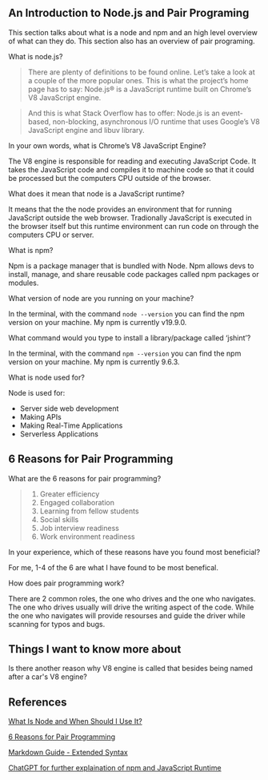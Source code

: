 ## An Introduction to Node.js and Pair Programing

This section talks about what is a node and npm and an high level overview of what can they do. This section also has an overview of pair programing.

What is node.js?

> There are plenty of definitions to be found online. Let’s take a look at a couple of the more popular ones. This is what the project’s home page has to say:
> Node.js® is a JavaScript runtime built on Chrome’s V8 JavaScript engine.

> And this is what Stack Overflow has to offer:
> Node.js is an event-based, non-blocking, asynchronous I/O runtime that uses Google’s V8 JavaScript engine and libuv library.

In your own words, what is Chrome’s V8 JavaScript Engine?

The V8 engine is responsible for reading and executing JavaScript Code. It takes the JavaScript code and compiles it to machine code so that it could be processed but the computers CPU outside of the browser.

What does it mean that node is a JavaScript runtime?

It means that the the node provides an environment that for running JavaScript outside the web browser. Tradionally JavaScript is executed in the browser itself but this runtime environment can run code on through the computers CPU or server.

What is npm?

Npm is a package manager that is bundled with Node. Npm allows devs to install, manage, and share reusable code packages called npm packages or modules.

What version of node are you running on your machine?

In the terminal, with the command `node --version` you can find the npm version on your machine. My npm is currently v19.9.0.

What command would you type to install a library/package called ‘jshint’?

In the terminal, with the command `npm --version` you can find the npm version on your machine. My npm is currently 9.6.3.

What is node used for?

Node is used for:

* Server side web development
* Making APIs
* Making Real-Time Applications
* Serverless Applications

## 6 Reasons for Pair Programming

What are the 6 reasons for pair programming?

> 1. Greater efficiency
> 2. Engaged collaboration
> 3. Learning from fellow students
> 4. Social skills
> 5. Job interview readiness
> 6. Work environment readiness

In your experience, which of these reasons have you found most beneficial?

For me, 1-4 of the 6 are what I have found to be most benefical.

How does pair programming work?

There are 2 common roles, the one who drives and the one who navigates. The one who drives usually will drive the writing aspect of the code. While the one who navigates will provide resourses and guide the driver while scanning for typos and bugs.

## Things I want to know more about

Is there another reason why V8 engine is called that besides being named after a car's V8 engine?

## References

[What Is Node and When Should I Use It?](https://www.sitepoint.com/an-introduction-to-node-js/)

[6 Reasons for Pair Programming](https://www.codefellows.org/blog/6-reasons-for-pair-programming/)

[Markdown Guide - Extended Syntax](https://www.markdownguide.org/extended-syntax/#superscript)

[ChatGPT for further explaination of npm and JavaScript Runtime](https://chat.openai.com/?model=text-davinci-002-render-sha)
